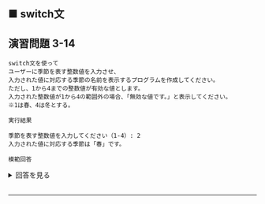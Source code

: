 ## ■ switch文

## 演習問題 3-14

```
switch文を使って
ユーザーに季節を表す整数値を入力させ、
入力された値に対応する季節の名前を表示するプログラムを作成してください。
ただし、1から4までの整数値が有効な値とします。
入力された整数値が1から4の範囲外の場合、「無効な値です。」と表示してください。
※1は春、4は冬とする。
```

`実行結果`

```
季節を表す整数値を入力してください（1-4）: 2
入力された値に対応する季節は「春」です。
```

`模範回答`
<details>
<summary>回答を見る</summary>

```c
#include <stdio.h>

main()
{
    int season;
    printf("季節を表す整数値を入力してください（1-4）: ");
    scanf("%d", &season);

    switch (season) {
        case 1:
            printf("入力された値に対応する季節は「春」です。\n");
            break;
        case 2:
            printf("入力された値に対応する季節は「夏」です。\n");
            break;
        case 3:
            printf("入力された値に対応する季節は「秋」です。\n");
            break;
        case 4:
            printf("入力された値に対応する季節は「冬」です。\n");
            break;
        default:
            printf("無効な値です。\n");
    }
}
```
</details>

<br>

---